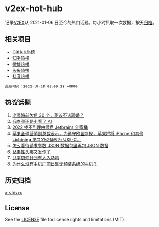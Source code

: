 # v2ex-hot-hub

 记录[V2EX](https://www.v2ex.com/)从 2021-01-06 日至今的热门话题。每小时抓取一次数据，按天[归档](archives)。
 
 ## 相关项目

- [GitHub热榜](https://github.com/lonnyzhang423/github-hot-hub)
- [知乎热榜](https://github.com/lonnyzhang423/zhihu-hot-hub)
- [微博热榜](https://github.com/lonnyzhang423/weibo-hot-hub)
- [头条热榜](https://github.com/lonnyzhang423/toutiao-hot-hub)
- [抖音热榜](https://github.com/lonnyzhang423/douyin-hot-hub)


 `更新时间：2022-10-28 03:09:28 +0800`

## 热议话题

1. [老婆婚前欠债 30 个，我该不该离婚？](https://www.v2ex.com/t/890304)
1. [我终究还是小看了 AI](https://www.v2ex.com/t/890250)
1. [2022 找不到理由续费 Jetbrains 全家桶](https://www.v2ex.com/t/890315)
1. [苹果全球营销副总裁表示，为遵守欧盟新规，苹果将将 iPhone 和其他 Lightning 接口的设备改为 USB-C。](https://www.v2ex.com/t/890242)
1. [怎么看待请求参数 JSON 数据包里再包 JSON 数据](https://www.v2ex.com/t/890284)
1. [丛集性头疼又发作了](https://www.v2ex.com/t/890279)
1. [共享厨师计划有人入场吗](https://www.v2ex.com/t/890349)
1. [为什么没有手机厂商出售无预装系统的手机？](https://www.v2ex.com/t/890465)

## 历史归档

[archives](archives)

## License

See the [LICENSE](LICENSE) file for license rights and limitations (MIT).
